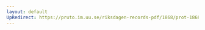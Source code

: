 ```yaml
---
layout: default
UpRedirect: https://pruto.im.uu.se/riksdagen-records-pdf/1868/prot-1868--ak--326/prot-1868--ak--326_002.pdf
---
```

